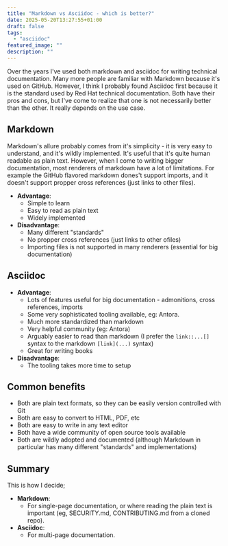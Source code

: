 ```yaml
---
title: "Markdown vs Asciidoc - which is better?"
date: 2025-05-20T13:27:55+01:00
draft: false
tags: 
  - "asciidoc"
featured_image: ""
description: ""
---
```


Over the years I've used both markdown and asciidoc for writing technical documentation. Many more people are familiar with Markdown because it's used on GitHub. However, I think I probably found Asciidoc first because it is the standard used by Red Hat technical documentation. Both have their pros and cons, but I've come to realize that one is not necessarily better than the other. It really depends on the use case.

## Markdown

Markdown's allure probably comes from it's simplicity - it is very easy to understand, and it's wildly implemented. It's useful that it's quite human readable as plain text. However, when I come to writing bigger documentation, most renderers of markdown have a lot of limitations. For example the GitHub flavored markdown dones't support imports, and it doesn't support propper cross references (just links to other files). 

* **Advantage**: 
  * Simple to learn
  * Easy to read as plain text
  * Widely implemented
* **Disadvantage**:
  * Many different "standards"
  * No propper cross references (just links to other ofiles)
  * Importing files is not supported in many renderers (essential for big documentation)

## Asciidoc

* **Advantage**:
  * Lots of features useful for big documentation - admonitions, cross references, imports
  * Some very sophisticated tooling available, eg: Antora.
  * Much more standardized than markdown
  * Very helpful community (eg: Antora)
  * Arguably easier to read than markdown (I prefer the `link::...[]` syntax to the markdown `[link](...)` syntax)
  * Great for writing books
* **Disadvantage**:
  * The tooling takes more time to setup

## Common benefits

* Both are plain text formats, so they can be easily version controlled with Git
* Both are easy to convert to HTML, PDF, etc
* Both are easy to write in any text editor
* Both have a wide community of open source tools available
* Both are wildly adopted and documented (although Markdown in particular has many different "standards" and implementations)

## Summary

This is how I decide;

* **Markdown**: 
  * For single-page documentation, or where reading the plain text is important (eg, SECURITY.md, CONTRIBUTING.md from a cloned repo).
* **Asciidoc**: 
  * For multi-page documentation.

